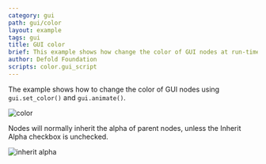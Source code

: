 ```yaml
---
category: gui
path: gui/color
layout: example
tags: gui
title: GUI color
brief: This example shows how change the color of GUI nodes at run-time
author: Defold Foundation
scripts: color.gui_script
---
```


The example shows how to change the color of GUI nodes using `gui.set_color()` and `gui.animate()`.

![color](color1.png)

Nodes will normally inherit the alpha of parent nodes, unless the Inherit Alpha checkbox is unchecked.

![inherit alpha](color2.png)
